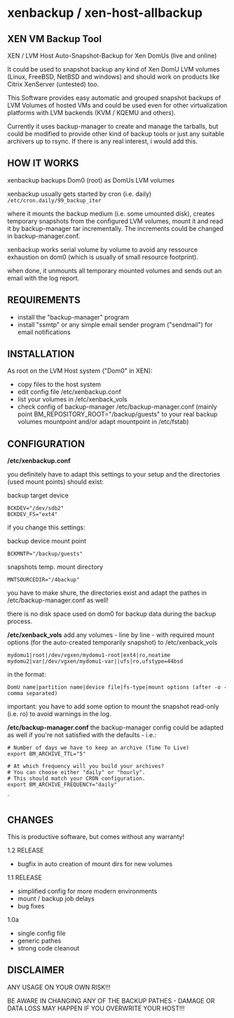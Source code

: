 # xenbackup / xen-host-allbackup
XEN VM Backup Tool
------------------
XEN / LVM Host Auto-Snapshot-Backup for Xen DomUs (live and online)


It could be used to snapshot backup any kind of Xen DomU LVM volumes (Linux, FreeBSD, NetBSD and windows) and should work on products like Citrix XenServer (untested) too.

This Software provides easy automatic and grouped snapshot backups of LVM Volumes of hosted VMs and could be used even for other virtualization platforms with LVM backends (KVM / KQEMU and others). 

Currently it uses backup-manager to create and manage the tarballs, but could be modified to provide other kind of backup tools or just any suitable archivers up to rsync. If there is any real interest, i would add this.


HOW IT WORKS
------------
xenbackup backups Dom0 (root) as DomUs LVM volumes

xenbackup usually gets started by cron (i.e. daily)
```/etc/cron.daily/99_backup_iter```

where it mounts the backup medium (i.e. some umounted disk), creates temporary snapshots from the configured LVM volumes, mount it and read it by backup-manager tar incrementally. The increments could be changed in backup-manager.conf.

xenbackup works serial volume by volume to avoid any ressource exhaustion on dom0 (which is usually of small resource footprint).

when done, it unmounts all temporary mounted volumes and sends out an email with the log report.


REQUIREMENTS
------------
 - install the "backup-manager" program
 - install "ssmtp" or any simple email sender program ("sendmail") for email notifications



INSTALLATION
------------
As root on the LVM Host system ("Dom0" in XEN):

 - copy files to the host system
 - edit config file /etc/xenbackup.conf
 - list your volumes in /etc/xenback_vols
 - check config of backup-manager /etc/backup-manager.conf (mainly point BM_REPOSITORY_ROOT="/backup/guests" to your real backup volumes mountpoint and/or adapt mountpoint in /etc/fstab)


CONFIGURATION
-------------

**/etc/xenbackup.conf**

you definitely have to adapt this settings to your setup and the directories (used mount points) should exist:

backup target device
```
BCKDEV="/dev/sdb2"
BCKDEV_FS="ext4"
```

if you change this settings:

backup device mount point
```
BCKMNTP="/backup/guests"
```

snapshots temp. mount directory
```
MNTSOURCEDIR="/4backup"
```

you have to make shure, the directories exist and adapt the pathes in /etc/backup-manager.conf as well!

there is no disk space used on dom0 for backup data during the backup process.

**/etc/xenback_vols**
add any volumes - line by line - with required mount options (for the auto-created temporarily snapshot) to 
/etc/xenback_vols


```
mydomu1|root|/dev/vgxen/mydomu1-root|ext4|ro,noatime
mydomu2|var|/dev/vgxen/mydomu1-var||ufs|ro,ufstype=44bsd
```

in the format:

```
DomU name|partition name|device file|fs-type|mount options (after -o - comma separated)
```

important: you have to add some option to mount the snapshot read-only (i.e. ro) to avoid warnings in the log.

**/etc/backup-manager.conf**
the backup-manager config could be adapted as well if you're not satisfied with the defaults - i.e.:

```
# Number of days we have to keep an archive (Time To Live)
export BM_ARCHIVE_TTL="5"

# At which frequency will you build your archives?
# You can choose either "daily" or "hourly".
# This should match your CRON configuration.
export BM_ARCHIVE_FREQUENCY="daily"
```
`


CHANGES
--------
This is productive software, but comes without any warranty!

1.2 RELEASE
 - bugfix in auto creation of mount dirs for new volumes


1.1 RELEASE
 - simplified config for more modern environments
 - mount / backup job delays
 - bug fixes

1.0a
 - single config file
 - generic pathes
 - strong code cleanout


DISCLAIMER
-----------
ANY USAGE ON YOUR OWN RISK!!!

BE AWARE IN CHANGING ANY OF THE BACKUP PATHES - DAMAGE OR DATA LOSS MAY HAPPEN IF YOU OVERWRITE YOUR HOST!!!
